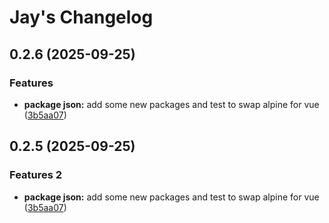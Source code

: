 # Jay's Changelog

## 0.2.6 (2025-09-25)

### Features

- **package json:** add some new packages and test to swap alpine for vue
  ([3b5aa07](https://github.com/mauijay/ci4-shield-tailwinds/commit/3b5aa072e92e8ccd335d309a9863d3418f42f024))

## 0.2.5 (2025-09-25)

### Features 2

- **package json:** add some new packages and test to swap alpine for vue
  ([3b5aa07](https://github.com/mauijay/ci4-shield-tailwinds/commit/3b5aa072e92e8ccd335d309a9863d3418f42f024))
